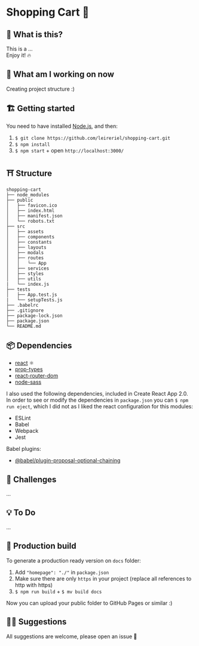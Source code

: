 # Shopping Cart 🛒

<!-- Captura de la app -->
<!-- App link ➜ (link) -->
<!-- enlace a repo en github -->

## 👀 What is this?

This is a ... <br />
Enjoy it! 🔥

## 📅 What am I working on now

Creating project structure :)

## 🏗️ Getting started

You need to have installed [Node.js](https://nodejs.org/), and then:

1. `$ git clone https://github.com/leireriel/shopping-cart.git`
2. `$ npm install`
3. `$ npm start` + open `http://localhost:3000/`

## ⛩️ Structure

```
shopping-cart
├── node_modules
├── public
│   ├── favicon.ico
│   ├── index.html
│   ├── manifest.json
│   └── robots.txt
├── src
│   ├── assets
│   ├── components
│   ├── constants
│   ├── layouts
│   ├── modals
│   ├── routes
│   │   └── App
│   ├── services
│   ├── styles
│   ├── utils
|   └── index.js
├── tests
│   ├── App.test.js
|   └── setupTests.js
├── .babelrc
├── .gitignore
├── package-lock.json
├── package.json
└── README.md
```

## 📦 Dependencies

* [react](https://www.npmjs.com/package/react) ⚛ 
* [prop-types](https://www.npmjs.com/package/prop-types)
* [react-router-dom](https://www.npmjs.com/package/react-router-dom)
* [node-sass](https://www.npmjs.com/package/node-sass)

I also used the following dependencies, included in Create React App 2.0. <br />
In order to see or modify the dependencies in `package.json` you can `$ npm run eject`, which I did not as I liked the react configuration for this modules:
* ESLint
* Babel
* Webpack
* Jest

Babel plugins:
* [@babel/plugin-proposal-optional-chaining](https://babeljs.io/docs/en/babel-plugin-proposal-optional-chaining)

## 💪 Challenges

...

## 💡 To Do

...
<!-- alias para importar sin ../../ rutas absolutas! :), no relativas -->
<!-- ver si eslint y optional-chaining están funcionando -->
<!-- Tests -->

## 🔧 Production build

To generate a production ready version on `docs` folder:

1. Add `"homepage": "./"` in `package.json`
2. Make sure there are only `https` in your project (replace all references to http with https)
3. `$ npm run build` + `$ mv build docs`

Now you can upload your public folder to GitHub Pages or similar :)

## 🤜🤛 Suggestions

All suggestions are welcome, please open an issue 💜
